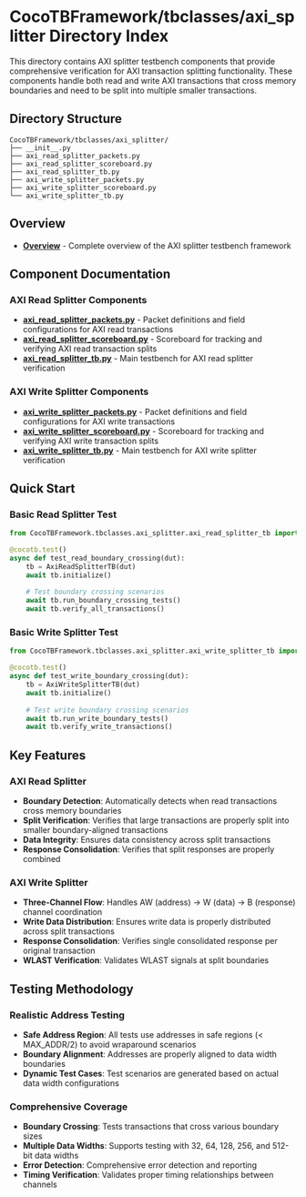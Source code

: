 # CocoTBFramework/tbclasses/axi_splitter Directory Index

This directory contains AXI splitter testbench components that provide comprehensive verification for AXI transaction splitting functionality. These components handle both read and write AXI transactions that cross memory boundaries and need to be split into multiple smaller transactions.

## Directory Structure

```
CocoTBFramework/tbclasses/axi_splitter/
├── __init__.py
├── axi_read_splitter_packets.py
├── axi_read_splitter_scoreboard.py
├── axi_read_splitter_tb.py
├── axi_write_splitter_packets.py
├── axi_write_splitter_scoreboard.py
└── axi_write_splitter_tb.py
```

## Overview
- [**Overview**](overview.md) - Complete overview of the AXI splitter testbench framework

## Component Documentation

### AXI Read Splitter Components
- [**axi_read_splitter_packets.py**](axi_read_splitter_packets.md) - Packet definitions and field configurations for AXI read transactions
- [**axi_read_splitter_scoreboard.py**](axi_read_splitter_scoreboard.md) - Scoreboard for tracking and verifying AXI read transaction splits
- [**axi_read_splitter_tb.py**](axi_read_splitter_tb.md) - Main testbench for AXI read splitter verification

### AXI Write Splitter Components  
- [**axi_write_splitter_packets.py**](axi_write_splitter_packets.md) - Packet definitions and field configurations for AXI write transactions
- [**axi_write_splitter_scoreboard.py**](axi_write_splitter_scoreboard.md) - Scoreboard for tracking and verifying AXI write transaction splits
- [**axi_write_splitter_tb.py**](axi_write_splitter_tb.md) - Main testbench for AXI write splitter verification

## Quick Start

### Basic Read Splitter Test
```python
from CocoTBFramework.tbclasses.axi_splitter.axi_read_splitter_tb import AxiReadSplitterTB

@cocotb.test()
async def test_read_boundary_crossing(dut):
    tb = AxiReadSplitterTB(dut)
    await tb.initialize()
    
    # Test boundary crossing scenarios
    await tb.run_boundary_crossing_tests()
    await tb.verify_all_transactions()
```

### Basic Write Splitter Test
```python
from CocoTBFramework.tbclasses.axi_splitter.axi_write_splitter_tb import AxiWriteSplitterTB

@cocotb.test()
async def test_write_boundary_crossing(dut):
    tb = AxiWriteSplitterTB(dut)
    await tb.initialize()
    
    # Test write boundary crossing scenarios
    await tb.run_write_boundary_tests()
    await tb.verify_write_transactions()
```

## Key Features

### AXI Read Splitter
- **Boundary Detection**: Automatically detects when read transactions cross memory boundaries
- **Split Verification**: Verifies that large transactions are properly split into smaller boundary-aligned transactions
- **Data Integrity**: Ensures data consistency across split transactions
- **Response Consolidation**: Verifies that split responses are properly combined

### AXI Write Splitter
- **Three-Channel Flow**: Handles AW (address) → W (data) → B (response) channel coordination
- **Write Data Distribution**: Ensures write data is properly distributed across split transactions
- **Response Consolidation**: Verifies single consolidated response per original transaction
- **WLAST Verification**: Validates WLAST signals at split boundaries

## Testing Methodology

### Realistic Address Testing
- **Safe Address Region**: All tests use addresses in safe regions (< MAX_ADDR/2) to avoid wraparound scenarios
- **Boundary Alignment**: Addresses are properly aligned to data width boundaries
- **Dynamic Test Cases**: Test scenarios are generated based on actual data width configurations

### Comprehensive Coverage
- **Boundary Crossing**: Tests transactions that cross various boundary sizes
- **Multiple Data Widths**: Supports testing with 32, 64, 128, 256, and 512-bit data widths
- **Error Detection**: Comprehensive error detection and reporting
- **Timing Verification**: Validates proper timing relationships between channels